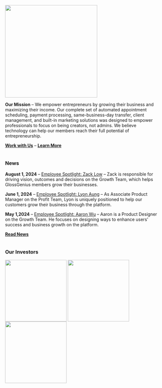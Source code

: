 <img src="https://cdn.prod.website-files.com/660ec14ac2987a20d8a83a34/6646686ca1d73fed0542b229_Union.webp" width="300">

**Our Mission** – We empower entrepreneurs by growing their business and maximizing their income. Our complete set of automated appointment scheduling, payment processing, same-business-day transfer, client management, and built-in marketing solutions was designed to empower professionals to focus on being creators, not admins. We believe technology can help our members reach their full potential of entrepreneurship.

**[Work with Us](https://glossgenius.com/careers)** – **[Learn More](https://glossgenius.com/about)**

#

### News

**August 1, 2024** – [Employee Spotlight: Zack Low](https://glossgenius.com/blog/employee-spotlight-zack-low) – Zack is responsible for driving vision, outcomes and decisions on the Growth Team, which helps GlossGenius members grow their businesses.

**June 1, 2024** – [Employee Spotlight: Lyon Aung](https://glossgenius.com/blog/employee-spotlight-lyon-aung) – As Associate Product Manager on the Profit Team, Lyon is uniquely positioned to help our customers grow their business through the platform.

**May 1,2024** – [Employee Spotlight: Aaron Wu](https://glossgenius.com/blog/employee-spotlight-aaron-wu) – Aaron is a Product Designer on the Growth Team. He focuses on designing ways to enhance users' success and business growth on the platform.

**[Read News](https://glossgenius.com/blog)**

#

### Our Investors

<img src="https://github.com/user-attachments/assets/64889518-38a8-41d3-a239-396e210ada21" width="200" valign="middle" /> <img src="https://github.com/user-attachments/assets/0bc89bdc-7dbf-4b06-ad96-9d091692761d" width="200" valign="middle" /> <img src="https://github.com/user-attachments/assets/59ac5b2a-01f5-4ccc-ac50-e03f29454088" width="200" valign="middle" /> 
